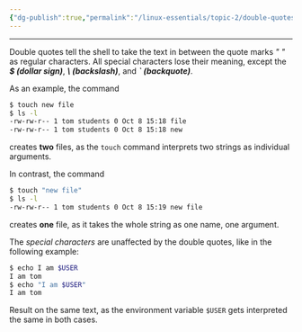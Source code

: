 ```yaml
---
{"dg-publish":true,"permalink":"/linux-essentials/topic-2/double-quotes/","noteIcon":""}
---
```


---
Double quotes tell the shell to take the text in between the quote marks _" "_ as regular characters. All special characters lose their meaning, except the ___$ (dollar sign)___, ___\ (backslash)___, and ___\` (backquote)___.

As an example, the command

```bash
$ touch new file
$ ls -l 
-rw-rw-r-- 1 tom students 0 Oct 8 15:18 file
-rw-rw-r-- 1 tom students 0 Oct 8 15:18 new
```
creates **two** files, as the `touch` command interprets two strings as individual arguments.

In contrast, the command

```bash
$ touch "new file"
$ ls -l 
-rw-rw-r-- 1 tom students 0 Oct 8 15:19 new file
```
creates **one** file, as it takes the whole string as one name, one argument.

The _special characters_ are unaffected by the double quotes, like in the following example:

```bash
$ echo I am $USER
I am tom 
$ echo "I am $USER" 
I am tom
```
Result on the same text, as the environment variable `$USER` gets interpreted the same in both cases.